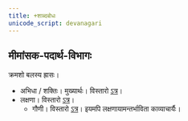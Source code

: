 ```yaml
---
title: +शाब्दबोधः
unicode_script: devanagari
---
```


## मीमांसक-पदार्थ-विभागः
क्रमशो बलस्य ह्रासः।

- अभिधा / शक्तिः। मुख्यार्थः। विस्तारो [ऽत्र](../abhidhA/)।
- लक्षणा। विस्तारो [ऽत्र](../laxaNA/)।
    - गौणी। विस्तारो [ऽत्र](../laxaNA/)। इयमपि लक्षणायामन्तर्भाविता काव्याचार्यैः।
